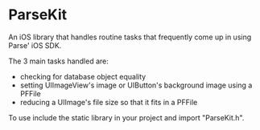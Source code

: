 ParseKit
========

An iOS library that handles routine tasks that frequently come up in using Parse' iOS SDK.

The 3 main tasks handled are:
- checking for database object equality
- setting UIImageView's image or UIButton's background image using a PFFile
- reducing a UIImage's file size so that it fits in a PFFile

To use include the static library in your project and import "ParseKit.h".

